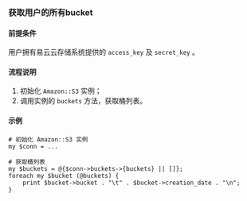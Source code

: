### 获取用户的所有bucket

#### 前提条件
用户拥有易云云存储系统提供的 `access_key` 及 `secret_key` 。

#### 流程说明
1. 初始化 `Amazon::S3` 实例；
2. 调用实例的 `buckets` 方法，获取桶列表。

#### 示例
```
# 初始化 Amazon::S3 实例
my $conn = ...

# 获取桶列表
my $buckets = @{$conn->buckets->{buckets} || []};
foreach my $bucket (@buckets) {
    print $bucket->bucket . "\t" . $bucket->creation_date . "\n";
}
```
